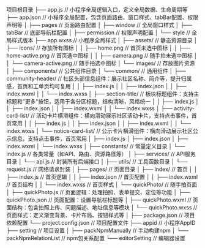 项目根目录
├── app.js                // 小程序全局逻辑入口，定义全局数据、生命周期等
├── app.json              // 小程序全局配置，包含页面路由、窗口样式、tabBar配置、权限声明等
│   ├── pages            // 页面路由配置
│   ├── window          // 全局窗口样式
│   ├── tabBar          // 底部导航栏配置
│   ├── permission      // 权限声明配置
│   └── style           // 全局样式版本
├── app.wxss              // 小程序全局样式
│
├── assets/               // 静态资源目录
│   ├── icons/           // 存放所有图标
│   │   ├── home.png            // 首页未选中图标
│   │   ├── home-active.png     // 首页选中图标
│   │   ├── camera.png          // 随手拍未选中图标
│   │   └── camera-active.png   // 随手拍选中图标
│   └── images/          // 存放图片资源
│
├── components/           // 公共组件目录
│   └── common/          // 通用组件
│       ├── community-header/   // 社区头部信息组件：展示社区名称、简介等，提升归属感，首页和工单页均可复用
│       │   ├── index.js
│       │   ├── index.json
│       │   ├── index.wxml
│       │   └── index.wxss
│       ├── section-title/     // 板块标题组件：支持主标题和"更多"按钮，适用于各分区标题，结构清晰，风格统一
│       │   ├── index.js
│       │   ├── index.json
│       │   ├── index.wxml
│       │   └── index.wxss
│       ├── activity-card-list/ // 活动卡片横滑组件：横向滑动展示社区活动卡片，支持点击事件，首页常用
│       │   ├── index.js
│       │   ├── index.json
│       │   ├── index.wxml
│       │   └── index.wxss
│       └── notice-card-list/   // 公示卡片横滑组件：横向滑动展示社区公示信息，支持点击事件，首页常用
│           ├── index.js
│           ├── index.json
│           ├── index.wxml
│           └── index.wxss
│
├── constants/            // 常量定义目录
│   └── index.js         // 各类常量（如API、路由、资源路径等）
│
├── services/            // API服务目录
│   └── api.js           // 封装所有后端接口
│
├── utils/               // 工具函数目录
│   └── request.js       // 网络请求封装
│
├── pages/               // 页面目录
│   ├── index/          // 首页
│   │   ├── index.js    // 首页逻辑
│   │   ├── index.json  // 首页配置
│   │   ├── index.wxml  // 首页结构
│   │   └── index.wxss  // 首页样式
│   └── quickPhoto/     // 随手拍页面
│       ├── quickPhoto.js      // 页面逻辑：处理拍照、表单提交、定位等功能
│       ├── quickPhoto.json    // 页面配置：设置导航栏标题等
│       ├── quickPhoto.wxml    // 页面结构：包含拍照上传、问题描述、地址信息等模块
│       └── quickPhoto.wxss    // 页面样式：定义渐变背景、卡片布局、按钮样式等
│
├── package.json         // 项目依赖配置
└── project.config.json  // 项目配置文件
    ├── appid           // 小程序AppID
    ├── setting         // 项目设置
    │   ├── packNpmManually      // 手动构建npm
    │   └── packNpmRelationList  // npm包关系配置
    └── editorSetting   // 编辑器设置